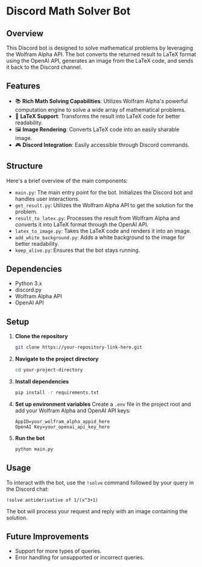 # Discord Math Solver Bot

## Overview

This Discord bot is designed to solve mathematical problems by leveraging the Wolfram Alpha API. The bot converts the returned result to LaTeX format using the OpenAI API, generates an image from the LaTeX code, and sends it back to the Discord channel. 

## Features

- 📚 **Rich Math Solving Capabilities**: Utilizes Wolfram Alpha's powerful computation engine to solve a wide array of mathematical problems.
- 📝 **LaTeX Support**: Transforms the result into LaTeX code for better readability.
- 🖼️ **Image Rendering**: Converts LaTeX code into an easily sharable image.
- 🎮 **Discord Integration**: Easily accessible through Discord commands.

## Structure

Here's a brief overview of the main components:

- `main.py`: The main entry point for the bot. Initializes the Discord bot and handles user interactions.
- `get_result.py`: Utilizes the Wolfram Alpha API to get the solution for the problem.
- `result_to_latex.py`: Processes the result from Wolfram Alpha and converts it into LaTeX format through the OpenAI API.
- `latex_to_image.py`: Takes the LaTeX code and renders it into an image.
- `add_white_background.py`: Adds a white background to the image for better readability.
- `keep_alive.py`: Ensures that the bot stays running.

## Dependencies

- Python 3.x
- discord.py
- Wolfram Alpha API
- OpenAI API

## Setup

1. **Clone the repository**
    ```bash
    git clone https://your-repository-link-here.git
    ```

2. **Navigate to the project directory**
    ```bash
    cd your-project-directory
    ```

3. **Install dependencies**
    ```bash
    pip install -r requirements.txt
    ```

4. **Set up environment variables**
    Create a `.env` file in the project root and add your Wolfram Alpha and OpenAI API keys:
    ```env
    AppID=your_wolfram_alpha_appid_here
    OpenAI Key=your_openai_api_key_here
    ```

5. **Run the bot**
    ```bash
    python main.py
    ```

## Usage

To interact with the bot, use the `!solve` command followed by your query in the Discord chat:

```
!solve antiderivative of 1/(x^3+1)
```

The bot will process your request and reply with an image containing the solution.

## Future Improvements

- Support for more types of queries.
- Error handling for unsupported or incorrect queries.
